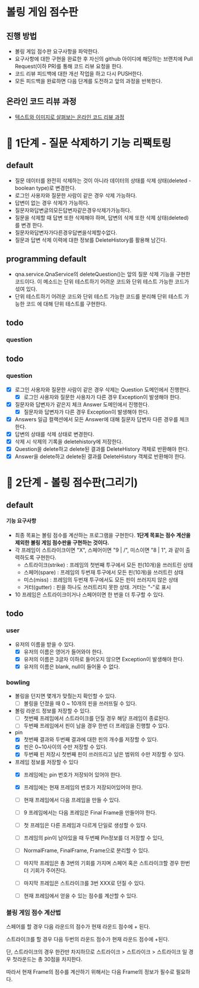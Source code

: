 # 볼링 게임 점수판
## 진행 방법
* 볼링 게임 점수판 요구사항을 파악한다.
* 요구사항에 대한 구현을 완료한 후 자신의 github 아이디에 해당하는 브랜치에 Pull Request(이하 PR)를 통해 코드 리뷰 요청을 한다.
* 코드 리뷰 피드백에 대한 개선 작업을 하고 다시 PUSH한다.
* 모든 피드백을 완료하면 다음 단계를 도전하고 앞의 과정을 반복한다.

## 온라인 코드 리뷰 과정
* [텍스트와 이미지로 살펴보는 온라인 코드 리뷰 과정](https://github.com/next-step/nextstep-docs/tree/master/codereview)

# 🚀 1단계 - 질문 삭제하기 기능 리팩토링

## default

- 질문 데이터를 완전히 삭제하는 것이 아니라 데이터의 상태를 삭제 상태(deleted - boolean type)로 변경한다.
- 로그인 사용자와 질문한 사람이 같은 경우 삭제 가능하다.
- 답변이 없는 경우 삭제가 가능하다.
- 질문자와답변글의모든답변자같은경우삭제가가능하다.
- 질문을 삭제할 때 답변 또한 삭제해야 하며, 답변의 삭제 또한 삭제 상태(deleted)를 변경
  한다.
- 질문자와답변자가다른경우답변을삭제할수없다.
- 질문과 답변 삭제 이력에 대한 정보를 DeleteHistory를 활용해 남긴다.

## programming default

- qna.service.QnaService의 deleteQuestion()는 앞의 질문 삭제 기능을 구현한 코드이다. 이 메소드는 단위 테스트하기 어려운 코드와 단위 테스트 가능한 코드가 섞여 있다.
- 단위 테스트하기 어려운 코드와 단위 테스트 가능한 코드를 분리해 단위 테스트 가능한 코드 에 대해 단위 테스트를 구현한다.

## todo

### question

## todo

### question

- [x] 로그인 사용자와 질문한 사람이 같은 경우 삭제는 Question 도메인에서 진행한다.
  - [x] 로그인 사용자와 질문한 사용자가 다른 경우 Exception이 발생해야 한다.
- [x] 질문자와 답변자가 같은지 체크 Answer 도메인에서 진행한다.
  - [x] 질문자와 답변자가 다른 경우 Exception이 발생해야 한다.
- [x] Answers 일급 컬랙션에서 모든 Answer에 대해 질문자 답변자 다른 경우를 체크한다.
- [x] 답변의 상태를 삭제 상태로 변경한다.
- [x] 삭제 시 삭제의 기록을 deletehistory에 저장한다.
- [x] Question을 delete하고 delete된 결과를 DeleteHistory 객체로 반환해야 한다.
- [x] Answer을 delete하고 delete된 결과를 DeleteHistory 객체로 반환해야 한다.

# 🚀 2단계 - 볼링 점수판(그리기)

## default

#### 기능 요구사항

- 최종 목표는 볼링 점수를 계산하는 프로그램을 구현한다. **1단계 목표는 점수 계산을 제외한 볼링 게임 점수판을 구현하는 것이다.**
- 각 프레임이 스트라이크이면 "X", 스페어이면 "9 | /", 미스이면 "8 | 1", 과 같이 출력하도록 구현한다.
  - 스트라이크(strike) : 프레임의 첫번째 투구에서 모든 핀(10개)을 쓰러트린 상태
  - 스페어(spare) : 프레임의 두번재 투구에서 모든 핀(10개)을 쓰러트린 상태
  - 미스(miss) : 프레임의 두번재 투구에서도 모든 핀이 쓰러지지 않은 상태
  - 거터(gutter) : 핀을 하나도 쓰러트리지 못한 상태. 거터는 "-"로 표시
- 10 프레임은 스트라이크이거나 스페어이면 한 번을 더 투구할 수 있다.

## todo

### user

- 유저의 이름을 받을 수 있다.
  - [x] 유저의 이름은 영어가 들어와야 한다.
  - [x] 유저의 이름은 3글자 이하로 들어오지 않으면 Exception이 발생해야 한다.
  - [x] 유저의 이름은 blank, null이 들어올 수 없다.

### bowling

- 볼링을 던지면 몇개가 맞췄는지 확인할 수 있다.
  - [ ] 볼링을 던졌을 때 0 ~ 10개의 핀을 쓰러뜨릴 수 있다.
- 볼링 라운드 정보를 저장할 수 있다.
  - [ ] 첫번째 프레임에서 스트라이크를 던질 경우 해당 프레임이 종료된다.
  - [ ] 두번째 프레임에서 핀이 남을 경우 한번 더 프레임을 진행할 수 있다.
- pin
  - [x] 첫번째 결과와 두번째 결과에 대한 핀의 개수를 저장할 수 있다.
  - [x] 핀은 0~10사이의 수만 저장할 수 있다.
  - [x] 두번째 핀 저장시 첫번째 핀이 쓰러뜨리고 남은 범위의 수만 저장할 수 있다.
- 프레임 정보를 저장할 수 있다
  - [x] 프레임에는 pin 번호가 저장되어 있어야 한다.
  - [x] 프레임에는 현재 프레임의 번호가 저장되어있어야 한다.
  - [ ] 현재 프레임에서 다음 프레임을 만들 수 있다.
  - [ ] 9 프레임에서는 다음 프레임은 Final Frame을 만들어야 한다.
  - [ ] 첫 프레임은 다른 프레임과 다르게 단일로 생성할 수 있다.
  - [ ] 프레임의 pin이 남아있을 때 두번째 Pin정보를 더 저장할 수 있다,
  - [ ] NormalFrame, FinalFrame, Frame으로 분리할 수 있다.
  - [ ] 마지막 프레임은 총 3번의 기회를 가지며 스페어 혹은 스트라이크할 경우 한번 더 기회가 주어진다.
  - [ ] 마지막 프레임은 스트라이크를 3번 XXX로 던질 수 있다.
  - [ ] 현재 프레임에서 얻을 수 있는 점수를 계산할 수 있다.



### 볼링 게임 점수 계산법

스페어를 할 경우 다음 라운드의 점수가 현재 라운드 점수에 + 된다.

스트라이크를 할 경우 다음 두번의 라운드 점수가 현재 라운드 점수에 +된다.

단, 스트라이크의 경우 한칸만 차지하므로 스트라이크 > 스트라이크 > 스트라이크 일 경우 첫라운드는 총 30점을 차지한다.

따라서 현재 Frame의 점수를 계산하기 위해서는 다음 Frame의 정보가 필수로 필요하다.
